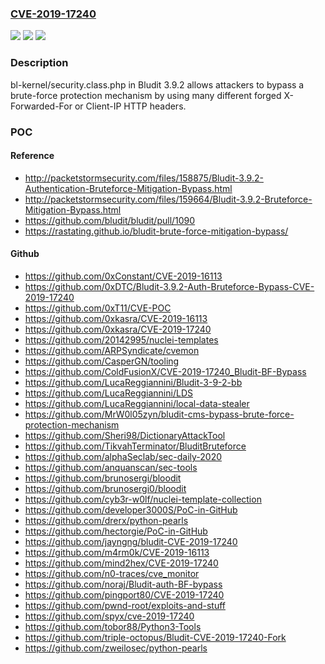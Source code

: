 ### [CVE-2019-17240](https://cve.mitre.org/cgi-bin/cvename.cgi?name=CVE-2019-17240)
![](https://img.shields.io/static/v1?label=Product&message=n%2Fa&color=blue)
![](https://img.shields.io/static/v1?label=Version&message=n%2Fa%20&color=brightgreen)
![](https://img.shields.io/static/v1?label=Vulnerability&message=n%2Fa&color=brightgreen)

### Description

bl-kernel/security.class.php in Bludit 3.9.2 allows attackers to bypass a brute-force protection mechanism by using many different forged X-Forwarded-For or Client-IP HTTP headers.

### POC

#### Reference
- http://packetstormsecurity.com/files/158875/Bludit-3.9.2-Authentication-Bruteforce-Mitigation-Bypass.html
- http://packetstormsecurity.com/files/159664/Bludit-3.9.2-Bruteforce-Mitigation-Bypass.html
- https://github.com/bludit/bludit/pull/1090
- https://rastating.github.io/bludit-brute-force-mitigation-bypass/

#### Github
- https://github.com/0xConstant/CVE-2019-16113
- https://github.com/0xDTC/Bludit-3.9.2-Auth-Bruteforce-Bypass-CVE-2019-17240
- https://github.com/0xT11/CVE-POC
- https://github.com/0xkasra/CVE-2019-16113
- https://github.com/0xkasra/CVE-2019-17240
- https://github.com/20142995/nuclei-templates
- https://github.com/ARPSyndicate/cvemon
- https://github.com/CasperGN/tooling
- https://github.com/ColdFusionX/CVE-2019-17240_Bludit-BF-Bypass
- https://github.com/LucaReggiannini/Bludit-3-9-2-bb
- https://github.com/LucaReggiannini/LDS
- https://github.com/LucaReggiannini/local-data-stealer
- https://github.com/MrW0l05zyn/bludit-cms-bypass-brute-force-protection-mechanism
- https://github.com/Sheri98/DictionaryAttackTool
- https://github.com/TikvahTerminator/BluditBruteforce
- https://github.com/alphaSeclab/sec-daily-2020
- https://github.com/anquanscan/sec-tools
- https://github.com/brunosergi/bloodit
- https://github.com/brunosergi0/bloodit
- https://github.com/cyb3r-w0lf/nuclei-template-collection
- https://github.com/developer3000S/PoC-in-GitHub
- https://github.com/drerx/python-pearls
- https://github.com/hectorgie/PoC-in-GitHub
- https://github.com/jayngng/bludit-CVE-2019-17240
- https://github.com/m4rm0k/CVE-2019-16113
- https://github.com/mind2hex/CVE-2019-17240
- https://github.com/n0-traces/cve_monitor
- https://github.com/noraj/Bludit-auth-BF-bypass
- https://github.com/pingport80/CVE-2019-17240
- https://github.com/pwnd-root/exploits-and-stuff
- https://github.com/spyx/cve-2019-17240
- https://github.com/tobor88/Python3-Tools
- https://github.com/triple-octopus/Bludit-CVE-2019-17240-Fork
- https://github.com/zweilosec/python-pearls

